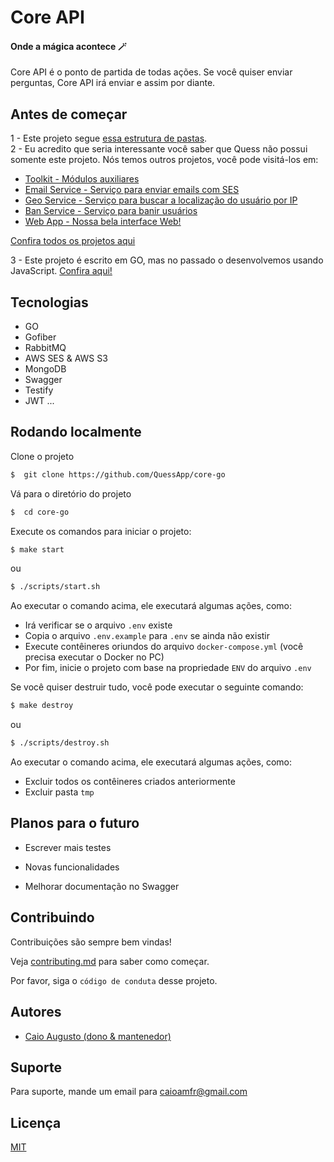 # Core API

#### Onde a mágica acontece 🪄

Core API é o ponto de partida de todas ações. Se você quiser enviar perguntas, Core API irá enviar e assim por diante.

## Antes de começar

1 - Este projeto segue [essa estrutura de pastas](https://github.com/golang-standards/project-layout). <br/>
2 - Eu acredito que seria interessante você saber que Quess não possui somente este projeto.
Nós temos outros projetos, você pode visitá-los em:

- [Toolkit - Módulos auxiliares](https://github.com/QuessApp/toolkit)
- [Email Service - Serviço para enviar emails com SES](https://github.com/QuessApp/email-service)
- [Geo Service - Serviço para buscar a localização do usuário por IP](https://github.com/QuessApp/trusted-geo-service)
- [Ban Service - Serviço para banir usuários](https://github.com/QuessApp/ban-service)
- [Web App - Nossa bela interface Web!](https://github.com/QuessApp/web-app)

[Confira todos os projetos aqui](https://github.com/orgs/QuessApp/repositories)

3 - Este projeto é escrito em GO, mas no passado o desenvolvemos usando JavaScript. [Confira aqui!](https://github.com/QuessApp/core)

## Tecnologias

- GO
- Gofiber
- RabbitMQ
- AWS SES & AWS S3
- MongoDB
- Swagger
- Testify
- JWT
  ...

## Rodando localmente

Clone o projeto

```bash
$  git clone https://github.com/QuessApp/core-go
```

Vá para o diretório do projeto

```bash
$  cd core-go
```

Execute os comandos para iniciar o projeto:

```bash
$ make start
```

ou

```bash
$ ./scripts/start.sh
```

Ao executar o comando acima, ele executará algumas ações, como:

- Irá verificar se o arquivo `.env` existe
- Copia o arquivo `.env.example` para `.env` se ainda não existir
- Execute contêineres oriundos do arquivo `docker-compose.yml` (você precisa executar o Docker no PC)
- Por fim, inicie o projeto com base na propriedade `ENV` do arquivo `.env`

Se você quiser destruir tudo, você pode executar o seguinte comando:

```bash
$ make destroy
```

ou

```bash
$ ./scripts/destroy.sh
```

Ao executar o comando acima, ele executará algumas ações, como:

- Excluir todos os contêineres criados anteriormente
- Excluir pasta `tmp`

## Planos para o futuro

- Escrever mais testes

- Novas funcionalidades

- Melhorar documentação no Swagger

## Contribuindo

Contribuições são sempre bem vindas!

Veja [contributing.md](https://github.com/QuessApp/core-go/blob/master/.github/CONTRIBUTING_pt.md) para saber como começar.

Por favor, siga o `código de conduta` desse projeto.

## Autores

- [Caio Augusto (dono & mantenedor)](https://www.github.com/caioaugustoo)

## Suporte

Para suporte, mande um email para caioamfr@gmail.com

## Licença

[MIT](https://choosealicense.com/licenses/mit/)
